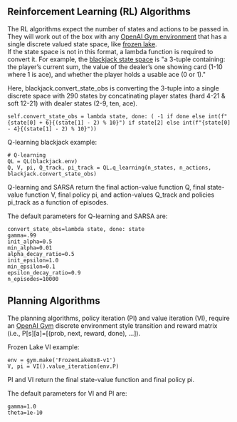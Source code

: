 <h2>Reinforcement Learning (RL) Algorithms</h2>

The RL algorithms expect the number of states and actions to be passed in.   They will work out of the box with any [OpenAI Gym environment](https://www.gymlibrary.ml/)  that has a single discrete valued state space, like [frozen lake](https://www.gymlibrary.ml/environments/toy_text/frozen_lake/#observation-space).  
If the state space is not in this format, a lambda function is required to convert it.  For example, the [blackjack state space](https://www.gymlibrary.ml/environments/toy_text/blackjack/#observation-space) is "a 3-tuple containing: the player’s current sum, the value of the dealer’s one showing card (1-10 where 1 is ace), and whether the player holds a usable ace (0 or 1)." 

Here, blackjack.convert_state_obs is converting the 3-tuple into a single discrete space with 290 states by concatinating player states (hard 4-21 & soft 12-21) with dealer states (2-9, ten, ace).   

```
self.convert_state_obs = lambda state, done: ( -1 if done else int(f"{state[0] + 6}{(state[1] - 2) % 10}") if state[2] else int(f"{state[0] - 4}{(state[1] - 2) % 10}"))
```

Q-learning blackjack example:
```
# Q-learning
QL = QL(blackjack.env)
Q, V, pi, Q_track, pi_track = QL.q_learning(n_states, n_actions, blackjack.convert_state_obs)
```
Q-learning and SARSA return the final action-value function Q, final state-value function V, final policy pi, and action-values Q_track and policies pi_track as a function of episodes.  

The default parameters for Q-learning and SARSA are: 


```
convert_state_obs=lambda state, done: state
gamma=.99
init_alpha=0.5
min_alpha=0.01
alpha_decay_ratio=0.5
init_epsilon=1.0
min_epsilon=0.1
epsilon_decay_ratio=0.9
n_episodes=10000 
```

<h2> Planning Algorithms </h2>

The planning algorithms, policy iteration (PI) and value iteration (VI), require an [OpenAI Gym](https://www.gymlibrary.ml/) discrete environment style transition and reward matrix (i.e., P[s][a]=[(prob, next, reward, done), ...]).  

Frozen Lake VI example:
```
env = gym.make('FrozenLake8x8-v1')
V, pi = VI().value_iteration(env.P)
```
PI and VI return the final state-value function and final policy pi.  

The default parameters for VI and PI are: 
```
gamma=1.0 
theta=1e-10
```